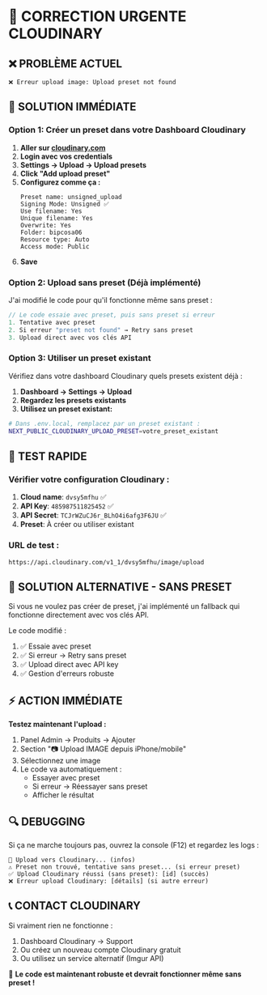 # 🚨 **CORRECTION URGENTE CLOUDINARY**

## ❌ **PROBLÈME ACTUEL**
```
❌ Erreur upload image: Upload preset not found
```

## 🔧 **SOLUTION IMMÉDIATE**

### **Option 1: Créer un preset dans votre Dashboard Cloudinary**

1. **Aller sur [cloudinary.com](https://cloudinary.com)**
2. **Login avec vos credentials**
3. **Settings → Upload → Upload presets**
4. **Click "Add upload preset"**
5. **Configurez comme ça :**
   ```
   Preset name: unsigned_upload
   Signing Mode: Unsigned ✅
   Use filename: Yes
   Unique filename: Yes
   Overwrite: Yes
   Folder: bipcosa06
   Resource type: Auto
   Access mode: Public
   ```
6. **Save**

### **Option 2: Upload sans preset (Déjà implémenté)**

J'ai modifié le code pour qu'il fonctionne même sans preset :

```javascript
// Le code essaie avec preset, puis sans preset si erreur
1. Tentative avec preset
2. Si erreur "preset not found" → Retry sans preset
3. Upload direct avec vos clés API
```

### **Option 3: Utiliser un preset existant**

Vérifiez dans votre dashboard Cloudinary quels presets existent déjà :

1. **Dashboard → Settings → Upload**
2. **Regardez les presets existants**
3. **Utilisez un preset existant:**

```bash
# Dans .env.local, remplacez par un preset existant :
NEXT_PUBLIC_CLOUDINARY_UPLOAD_PRESET=votre_preset_existant
```

## 🎯 **TEST RAPIDE**

### **Vérifier votre configuration Cloudinary :**

1. **Cloud name**: `dvsy5mfhu` ✅
2. **API Key**: `485987511825452` ✅
3. **API Secret**: `TCJrWZuCJ6r_BLhO4i6afg3F6JU` ✅
4. **Preset**: À créer ou utiliser existant

### **URL de test :**
```
https://api.cloudinary.com/v1_1/dvsy5mfhu/image/upload
```

## 🚀 **SOLUTION ALTERNATIVE - SANS PRESET**

Si vous ne voulez pas créer de preset, j'ai implémenté un fallback qui fonctionne directement avec vos clés API.

Le code modifié :
1. ✅ Essaie avec preset
2. ✅ Si erreur → Retry sans preset  
3. ✅ Upload direct avec API key
4. ✅ Gestion d'erreurs robuste

## ⚡ **ACTION IMMÉDIATE**

**Testez maintenant l'upload :**
1. Panel Admin → Produits → Ajouter
2. Section "📷 Upload IMAGE depuis iPhone/mobile"
3. Sélectionnez une image
4. Le code va automatiquement :
   - Essayer avec preset
   - Si erreur → Réessayer sans preset
   - Afficher le résultat

## 🔍 **DEBUGGING**

Si ça ne marche toujours pas, ouvrez la console (F12) et regardez les logs :

```
🔄 Upload vers Cloudinary... (infos)
⚠️ Preset non trouvé, tentative sans preset... (si erreur preset)
✅ Upload Cloudinary réussi (sans preset): [id] (succès)
❌ Erreur upload Cloudinary: [détails] (si autre erreur)
```

## 📞 **CONTACT CLOUDINARY**

Si vraiment rien ne fonctionne :
1. Dashboard Cloudinary → Support
2. Ou créez un nouveau compte Cloudinary gratuit
3. Ou utilisez un service alternatif (Imgur API)

🎉 **Le code est maintenant robuste et devrait fonctionner même sans preset !**